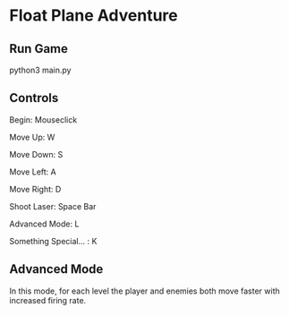 # Float Plane Adventure

## Run Game

python3 main.py

## Controls

Begin: Mouseclick

Move Up: W

Move Down: S

Move Left: A

Move Right: D

Shoot Laser: Space Bar

Advanced Mode: L

Something Special... : K

## Advanced Mode

In this mode, for each level the player and enemies both move faster with increased firing rate.

